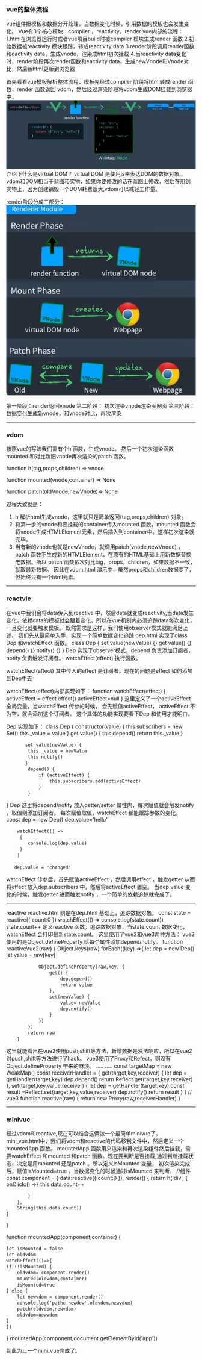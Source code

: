 ### vue的整体流程
vue组件把模板和数据分开处理，当数据变化时候，引用数据的模板也会发生变化。
Vue有3个核心模块：compiler ，reactivity，render
vue内部的流程：
1.html在浏览器运行时或者vue项目build时被compiler 模块生成render 函数
2.初始数据被reactivity 模块跟踪，转成reactivity data
3.render阶段调用render函数和eactivity data，生成vnode，渲染成html初次挂载
4.当reactivity data变化时，render阶段再次render函数和eactivity data，生成newVnode和Vnode对比，然后新html更新到浏览器

首先看看vue模板解析整体流程，模板先经过compiler 阶段将html转成render 函数，render 函数返回 vdom，然后经过渲染阶段将vdom生成DOM挂载到浏览器中。
![mini_vue](/assets/process.PNG "process")
介绍下什么是virtual DOM？
virtual DOM 是使用js来表达DOM的数据对象。
vdom和DOM相当于蓝图和实物，如果你要修改的话在蓝图上修改，然后在用到实物上，因为创建销毁一个DOM耗费很大,vdom可以减轻工作量。

render阶段分成三部分：
![mini_vue](/assets/renderStage.PNG "renderStage")

第一阶段：render返回vnode
第二阶段： 初次渲染vnode渲染至网页
第三阶段：数据变化生成新vnode，和vnode对比，再次渲染

---

### vdom 
按照vue的写法我们需有个h 函数，生成vnode。
然后一个初次渲染函数mounted 和对比新旧vnode再次渲染的patch 函数。

function h(tag,props,children) => vnode

function mounted(vnode,container) => None

function patch(oldVnode,newVnode)=> None

过程大致就是：
1. h 解析html生成vnode，这里就只是简单返回{tag,props,children} 对象。
2. 将第一步的vnode和要挂载的container传入mounted 函数，mounted 函数会将vnode生成HTMLElement元素，然后插入到container中。这样初次渲染就完毕。
3. 当有新的vnode也就是newVnode，就调用patch(vnode,newVnode) ，patch 函数不生成新的HTMLElement，在原有的HTML基础上用新数据替换老数据。所以 patch 函数依次对比tag，props，children，如果数据不一致，就取最新数据。
因此在vdom.html 演示中，虽然props和children数据变了，但始终只有一个html元素。

---

### reactvie
在vue中我们会将data传入到reactive 中，然后data就变成reactivity,当data发生变化，依赖data的模板就会跟着变化，所以在vue机制内必须追踪data每次变化，一旦变化就要触发模板。
既然需求是这样，我们使用observer模式就能满足上述。
我们先从最简单入手，实现一个简单数据变化追踪
dep.html 实现了class Dep 和watchEffect 函数。
class Dep {
  set value(newValue) {}
  get value() {}
  depend() {}
  notify() {}
}
Dep 实现了observer模式，depend 负责添加订阅者，notify 负责触发订阅者。
watchEffect(effect) 执行函数。

watchEffect(effect) 其中传入的effect 是订阅者。现在的问题是effect 如何添加到Dep中去

watchEffect(effect)内部实现如下：
function watchEffect(effect) {
            activeEffect = effect
            effect()
            activeEffect=null
        }
这里定义了一个activeEffect 全局变量，当watchEffect 传参的时候， 会先赋值activeEffect，   activeEffect 不为空，就会添加这个订阅者。
这个具体的功能实现要看下Dep 和使用才能明白。

Dep 实现如下：
class Dep {
        constructor(value) {
                this.subscribers = new Set()
                this._value = value
            }
        get value() {
            this.depend()
            return this._value
           }

           set value(newValue) {
            this._value = newValue
            this.notify()
           }
            depend() {
                if (activeEffect) {
                    this.subscribers.add(activeEffect)
                }
            }
}
Dep 这里将depend/notify 放入getter/setter 属性内，每次赋值就会触发notify ，取值则添加订阅者。
每次赋值取值，watchEffect 都能跟踪参数的变化。
const dep = new Dep()
 dep.value='hello'
        
        watchEffect(() =>
         {
            console.log(dep.value)
         }
        )

       dep.value = 'changed'
watchEffect 传参后，首先赋值activeEffect ，然后调用effect ，触发getter 从而将effect 放入dep.subscribers 中，然后将activeEffect 置空。
当dep.value 变化的时候，触发getter 进而触发notify ，一个简单的依赖追踪就完成了。

---

reactive
reactive.htm 则是在dep.html 基础上，追踪数据对象。
 const state = reactive({
            count:0
        })
        watchEffect(() => console.log(state.count))
        state.count++
定义reactive 函数，追踪数据对象，当state.count 数据变化，watchEffect 会打印最新state.count。
这里使用了vue2和vue3两种方法：
vue2使用的是Object.defineProperty 给每个属性添加depend/notify。
function reactiveVue2(raw) {
            Object.keys(raw).forEach((key) =>{
                let dep = new Dep()
                let value = raw[key]

                Object.defineProperty(raw,key, {
                    get() {
                        dep.depend()
                        return value
                    },
                    set(newValue) {
                        value= newValue
                        dep.notify()
                    }
                })
            })
            return raw
        }
这里就能看出在vue2使用push,shift等方法，新增数据是没法响应，所以在vue2对push,shift等方法进行了hack。
vue3使用了Proxy和Refect，则没有Object.defineProperty 带来的麻烦。
.....
.....
const targetMap = new WeakMap()
        const receiverHandler = {
            get(target,key,receiver) {
               let dep = getHandler(target,key)
                dep.depend()
                return Reflect.get(target,key,receiver)
            },
            set(target,key,value,receiver) {
                let dep = getHandler(target,key)
                const result =Reflect.set(target,key,value,receiver)
                dep.notify()
                return result
            }
        }
// vue3
function reactive(raw) {
   return new Proxy(raw,receiverHandler)
}

---

### minivue

经过vdom和reactive,现在可以结合这俩做一个最简单minivue了。
mini_vue.html中，我们将vdom和reactive的代码移到文件中，然后定义一个mountedApp 函数。
mountedApp 函数用来渲染和再次渲染组件然后挂载，需要watchEffect 和mounted 和patch 函数。现在要判断是否挂载,通过判断挂载状态，决定是用mounted 还是patch 。所以定义isMounted 变量，
初次渲染完成后，赋值isMounted=true ，当数据变化的时候通过isMounted 来判断。
//组件
 const component = {
    data:reactive({
        count:0
    }),
    render() {
        return h('div',
        {
            onClick:() =>{
                this.data.count++
                
            }
        },
        String(this.data.count))
    }
 }  

function mountedApp(component,container) {
   
    let isMounted = false
    let oldvdom 
    watchEffect(()=>{
    if (!isMounted) {
        oldvdom= component.render()
        mounted(oldvdom,container)
        isMounted=true
    } else {
        let newvdom = component.render()
        console.log('pathc newdow',oldvdom,newvdom)
        patch(oldvdom,newvdom)
        oldvdom=newvdom
    }
    })
}
mountedApp(component,document.getElementById('app'))
         
到此为止一个mini_vue完成了。